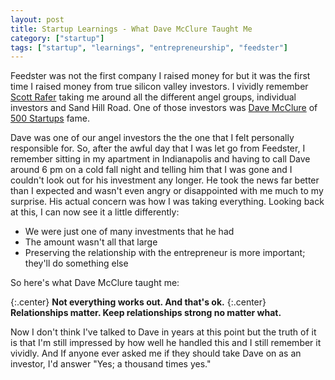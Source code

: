```yaml
---
layout: post
title: Startup Learnings - What Dave McClure Taught Me
category: ["startup"]
tags: ["startup", "learnings", "entrepreneurship", "feedster"]
---
```


Feedster was not the first company I raised money for but it was the first time I raised money from true silicon valley investors.  I vividly remember [Scott Rafer](https://fuzzygroup.github.io/blog/startup/2016/09/02/what-scott-rafer-taught-me.html) taking me around all the different angel groups, individual investors and Sand Hill Road.  One of those investors was [Dave McClure](https://twitter.com/davemcclure) of [500 Startups](http://500.co) fame.  

Dave was one of our angel investors the the one that I felt personally responsible for.  So, after the awful day that I was let go from Feedster, I remember sitting in my apartment in Indianapolis and having to call Dave around 6 pm on a cold fall night and telling him that I was gone and I couldn't look out for his investment any longer.  He took the news far better than I expected and wasn't even angry or disappointed with me much to my surprise.  His actual concern was how I was taking everything.  Looking back at this, I can now see it a little differently:

* We were just one of many investments that he had
* The amount wasn't all that large
* Preserving the relationship with the entrepreneur is more important; they'll do something else

So here's what Dave McClure taught me:

{:.center}
**Not everything works out.  And that's ok.**
{:.center}
**Relationships matter.  Keep relationships strong no matter what.**

Now I don't think I've talked to Dave in years at this point but the truth of it is that I'm still impressed by how well he handled this and I still remember it vividly.  And If anyone ever asked me if they should take Dave on as an investor, I'd answer "Yes; a thousand times yes."